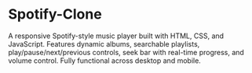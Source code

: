 # Spotify-Clone
A responsive Spotify-style music player built with HTML, CSS, and JavaScript. Features dynamic albums, searchable playlists, play/pause/next/previous controls, seek bar with real-time progress, and volume control. Fully functional across desktop and mobile.
